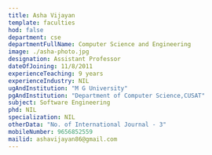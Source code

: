 ```yaml
---
title: Asha Vijayan
template: faculties
hod: false
department: cse
departmentFullName: Computer Science and Engineering
image: ./asha-photo.jpg
designation: Assistant Professor
dateOfJoining: 11/8/2011
experienceTeaching: 9 years
experienceIndustry: NIL
ugAndInstitution: "M G University"
pgAndInstitution: "Department of Computer Science,CUSAT"
subject: Software Engineering
phd: NIL
specialization: NIL
otherData: "No. of International Journal - 3"
mobileNumber: 9656852559
mailid: ashavijayan86@gmail.com
---
```

